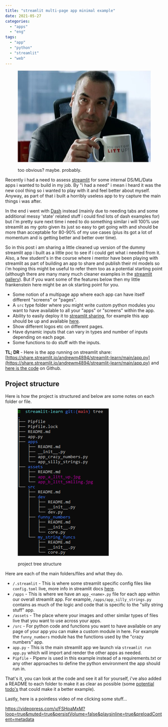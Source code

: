 ```yaml
---
title: "streamlit multi-page app minimal example"
date: 2021-05-27
categories: 
  - "apps"
  - "eng"
tags: 
  - "app"
  - "python"
  - "streamlit"
  - "web"
---
```


<figure>

![](images/app_a_litt_up.jpg)

<figcaption>

too obvious? maybe. probably.

</figcaption>

</figure>

Recently i had a need to assess [streamlit](https://streamlit.io/) for some internal DS/ML/Data apps i wanted to build in my job. By "i had a need" i mean i heard it was the new cool thing so i wanted to play with it and feel better about myself. Anyway, as part of that i built a horribly useless app to try capture the main things i was after.

In the end i went with [Dash](https://plotly.com/dash/) instead (mainly due to needing tabs and some additional messy 'state' related stuff i could find lots of dash examples for) but i'm pretty sure next time i need to do something similar i will 100% use streamlit as my goto given its just so easy to get going with and should be more than acceptable for 80-90% of my use cases (plus its got a lot of momentum and is getting better and better over time).

So in this post i am sharing a little cleaned up version of the dummy streamlit app i built as a little poc to see if i could get what i needed from it. Also, a few student's in the course where i mentor have been playing with streamlit as part of building an app to share and publish their ml models so i'm hoping this might be useful to refer them too as a potential starting point (although there are many many much cleaner examples in the [streamlit gallery](https://streamlit.io/gallery)). But if you want some of the features below then my little frankenstein here might be an ok starting point for you.

- Some notion of a multipage app where each app can have itself different "screens" or "pages".
- A `src` type folder where you might write custom python modules you want to have available to all your "apps" or "screens" within the app.
- Ability to easily deploy it to [streamlit sharing](https://streamlit.io/sharing), for example this app should be up and available [here](https://share.streamlit.io/andrewm4894/streamlit-learn/main/app.py).
- Show different logos etc on different pages.
- Have dynamic inputs that can vary in types and number of inputs depending on each page.
- Some functions to do stuff with the inputs.

**TL; DR** - Here is the app running on streamlit share: [https://share.streamlit.io/andrewm4894/streamlit-learn/main/app.py](https://share.streamlit.io/andrewm4894/streamlit-learn/main/app.py) and [here is the code](https://github.com/andrewm4894/streamlit-learn) on Github.

## Project structure

Here is how the project is structured and below are some notes on each folder or file.

<figure>

![](images/image.png)

<figcaption>

project tree structure

</figcaption>

</figure>

Here are each of the main folders/files and what they do.

- `/.streamlit` - This is where some streamlit specific config files like `config.toml` live, more info in streamlit docs [here](https://docs.streamlit.io/en/stable/streamlit_configuration.html).
- `/apps` - This is where we have an `app_<name>.py` file for each app within our overall streamlit app. For example, `/apps/app_silly_strings.py` contains as much of the logic and code that is specific to the "silly string stuff" app.
- `/assets` - The place where your images and other similar types of files live that you want to use across your apps.
- `/src` - For python code and functions you want to have available on any page of your app you can make a custom module in here. For example the `funny_numbers` module has the functions used by the "crazy numbers" app.
- `app.py` - This is the main streamlit app we launch via `streamlit run app.py` which will import and render the other apps as needed.
- `Pipfile` - Pipenv is used in this example instead of a requirements.txt or any other approaches to define the python environment the app should run in.

That's it, you can look at the code and see it all for yourself, i've also added a README to each folder to make it as clear as possible (some [potential todo's](https://github.com/andrewm4894/streamlit-learn#todo) that could make it a better example).

Lastly, here is a pointless video of me clicking some stuff...

https://videopress.com/v/FSHpaMxM?loop=true&muted=true&persistVolume=false&playsinline=true&preloadContent=metadata
